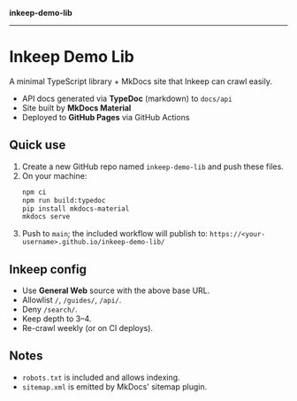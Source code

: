 **inkeep-demo-lib**

***

# Inkeep Demo Lib

A minimal TypeScript library + MkDocs site that Inkeep can crawl easily.
- API docs generated via **TypeDoc** (markdown) to `docs/api`
- Site built by **MkDocs Material**
- Deployed to **GitHub Pages** via GitHub Actions

## Quick use

1) Create a new GitHub repo named `inkeep-demo-lib` and push these files.
2) On your machine:
   ```bash
   npm ci
   npm run build:typedoc
   pip install mkdocs-material
   mkdocs serve
   ```
3) Push to `main`; the included workflow will publish to:
   `https://<your-username>.github.io/inkeep-demo-lib/`

## Inkeep config

- Use **General Web** source with the above base URL.
- Allowlist `/`, `/guides/`, `/api/`.
- Deny `/search/`.
- Keep depth to 3–4.
- Re-crawl weekly (or on CI deploys).

## Notes
- `robots.txt` is included and allows indexing.
- `sitemap.xml` is emitted by MkDocs' sitemap plugin.
